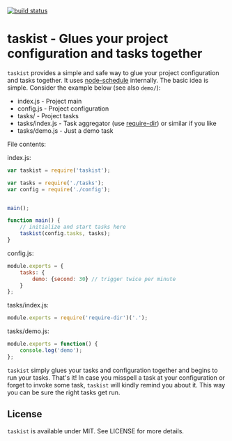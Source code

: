 [![build status](https://secure.travis-ci.org/bebraw/taskist.png)](http://travis-ci.org/bebraw/taskist)
# taskist - Glues your project configuration and tasks together

`taskist` provides a simple and safe way to glue your project configuration and tasks together. It uses [node-schedule](https://npmjs.org/package/node-schedule) internally. The basic idea is simple. Consider the example below (see also `demo/`):

* index.js - Project main
* config.js - Project configuration
* tasks/ - Project tasks
* tasks/index.js - Task aggregator (use [require-dir](https://npmjs.org/package/require-dir)) or similar if you like
* tasks/demo.js - Just a demo task

File contents:

index.js:
```js
var taskist = require('taskist');

var tasks = require('./tasks');
var config = require('./config');


main();

function main() {
    // initialize and start tasks here
    taskist(config.tasks, tasks);
}
```

config.js:
```js
module.exports = {
    tasks: {
        demo: {second: 30} // trigger twice per minute
    }
};
```

tasks/index.js:
```js
module.exports = require('require-dir')('.');
```

tasks/demo.js:
```js
module.exports = function() {
    console.log('demo');
};
```

`taskist` simply glues your tasks and configuration together and begins to run your tasks. That's it! In case you misspell a task at your configuration or forget to invoke some task, `taskist` will kindly remind you about it. This way you can be sure the right tasks get run.

## License

`taskist` is available under MIT. See LICENSE for more details.

